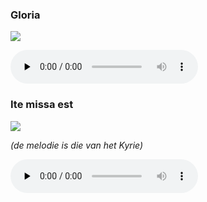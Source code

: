 ### Gloria

![](./mass-xi-gloria.jpg)

<audio src="https://storage.googleapis.com/kyriale/djc_11_gloria_mp3_1.mp3" preload="none" controls="controls"></audio>

### Ite missa est

![](./mass-xi-ite.jpg)

*(de melodie is die van het Kyrie)*

<audio src="https://storage.googleapis.com/kyriale/mass-xi-ite.mp3" preload="none" controls="controls"></audio>

